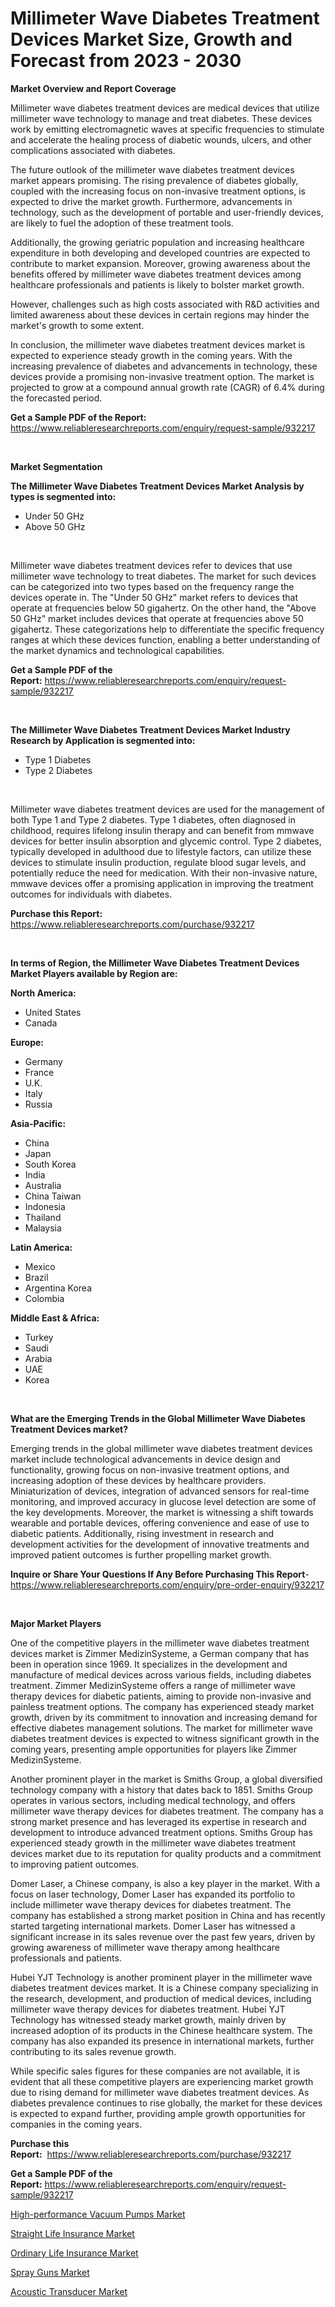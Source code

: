 <p><h1>Millimeter Wave Diabetes Treatment Devices Market Size, Growth and Forecast from 2023 - 2030</h1></p><p><strong>Market Overview and Report Coverage</strong></p>
<p><p>Millimeter wave diabetes treatment devices are medical devices that utilize millimeter wave technology to manage and treat diabetes. These devices work by emitting electromagnetic waves at specific frequencies to stimulate and accelerate the healing process of diabetic wounds, ulcers, and other complications associated with diabetes.</p><p>The future outlook of the millimeter wave diabetes treatment devices market appears promising. The rising prevalence of diabetes globally, coupled with the increasing focus on non-invasive treatment options, is expected to drive the market growth. Furthermore, advancements in technology, such as the development of portable and user-friendly devices, are likely to fuel the adoption of these treatment tools.</p><p>Additionally, the growing geriatric population and increasing healthcare expenditure in both developing and developed countries are expected to contribute to market expansion. Moreover, growing awareness about the benefits offered by millimeter wave diabetes treatment devices among healthcare professionals and patients is likely to bolster market growth.</p><p>However, challenges such as high costs associated with R&D activities and limited awareness about these devices in certain regions may hinder the market's growth to some extent.</p><p>In conclusion, the millimeter wave diabetes treatment devices market is expected to experience steady growth in the coming years. With the increasing prevalence of diabetes and advancements in technology, these devices provide a promising non-invasive treatment option. The market is projected to grow at a compound annual growth rate (CAGR) of 6.4% during the forecasted period.</p></p>
<p><strong>Get a Sample PDF of the Report:</strong> <a href="https://www.reliableresearchreports.com/enquiry/request-sample/932217">https://www.reliableresearchreports.com/enquiry/request-sample/932217</a></p>
<p>&nbsp;</p>
<p><strong>Market Segmentation</strong></p>
<p><strong>The Millimeter Wave Diabetes Treatment Devices Market Analysis by types is segmented into:</strong></p>
<p><ul><li>Under 50 GHz</li><li>Above 50 GHz</li></ul></p>
<p>&nbsp;</p>
<p><p>Millimeter wave diabetes treatment devices refer to devices that use millimeter wave technology to treat diabetes. The market for such devices can be categorized into two types based on the frequency range the devices operate in. The "Under 50 GHz" market refers to devices that operate at frequencies below 50 gigahertz. On the other hand, the "Above 50 GHz" market includes devices that operate at frequencies above 50 gigahertz. These categorizations help to differentiate the specific frequency ranges at which these devices function, enabling a better understanding of the market dynamics and technological capabilities.</p></p>
<p><strong>Get a Sample PDF of the Report:</strong>&nbsp;<a href="https://www.reliableresearchreports.com/enquiry/request-sample/932217">https://www.reliableresearchreports.com/enquiry/request-sample/932217</a></p>
<p>&nbsp;</p>
<p><strong>The Millimeter Wave Diabetes Treatment Devices Market Industry Research by Application is segmented into:</strong></p>
<p><ul><li>Type 1 Diabetes</li><li>Type 2 Diabetes</li></ul></p>
<p>&nbsp;</p>
<p><p>Millimeter wave diabetes treatment devices are used for the management of both Type 1 and Type 2 diabetes. Type 1 diabetes, often diagnosed in childhood, requires lifelong insulin therapy and can benefit from mmwave devices for better insulin absorption and glycemic control. Type 2 diabetes, typically developed in adulthood due to lifestyle factors, can utilize these devices to stimulate insulin production, regulate blood sugar levels, and potentially reduce the need for medication. With their non-invasive nature, mmwave devices offer a promising application in improving the treatment outcomes for individuals with diabetes.</p></p>
<p><strong>Purchase this Report:</strong>&nbsp; <a href="https://www.reliableresearchreports.com/purchase/932217">https://www.reliableresearchreports.com/purchase/932217</a></p>
<p>&nbsp;</p>
<p><strong>In terms of Region, the Millimeter Wave Diabetes Treatment Devices Market Players available by Region are:</strong></p>
<p>
    <p> <strong> North America: </strong>
        <ul>
            <li>United States</li>
            <li>Canada</li>
        </ul>
        </p> 
    <p> <strong> Europe: </strong>
        <ul>
            <li>Germany</li>
            <li>France</li>
            <li>U.K.</li>
            <li>Italy</li>
            <li>Russia</li>
        </ul>
        </p> 
    <p> <strong> Asia-Pacific: </strong>
        <ul>
            <li>China</li>
            <li>Japan</li>
            <li>South Korea</li>
            <li>India</li>
            <li>Australia</li>
            <li>China Taiwan</li>
            <li>Indonesia</li>
            <li>Thailand</li>
            <li>Malaysia</li>
        </ul>
        </p> 
    <p> <strong> Latin America: </strong>
        <ul>
            <li>Mexico</li>
            <li>Brazil</li>
            <li>Argentina Korea</li>
            <li>Colombia</li>
        </ul>
        </p> 
    <p> <strong> Middle East & Africa: </strong>
        <ul>
            <li>Turkey</li>
            <li>Saudi</li>
            <li>Arabia</li>
            <li>UAE</li>
            <li>Korea</li>
        </ul>
    </p>
    </p>
<p>&nbsp;</p>
<p><strong>What are the Emerging Trends in the Global Millimeter Wave Diabetes Treatment Devices market?</strong></p>
<p><p>Emerging trends in the global millimeter wave diabetes treatment devices market include technological advancements in device design and functionality, growing focus on non-invasive treatment options, and increasing adoption of these devices by healthcare providers. Miniaturization of devices, integration of advanced sensors for real-time monitoring, and improved accuracy in glucose level detection are some of the key developments. Moreover, the market is witnessing a shift towards wearable and portable devices, offering convenience and ease of use to diabetic patients. Additionally, rising investment in research and development activities for the development of innovative treatments and improved patient outcomes is further propelling market growth.</p></p>
<p><strong>Inquire or Share Your Questions If Any Before Purchasing This Report</strong>- <a href="https://www.reliableresearchreports.com/enquiry/pre-order-enquiry/932217">https://www.reliableresearchreports.com/enquiry/pre-order-enquiry/932217</a></p>
<p>&nbsp;</p>
<p><strong>Major Market Players</strong></p>
<p><p>One of the competitive players in the millimeter wave diabetes treatment devices market is Zimmer MedizinSysteme, a German company that has been in operation since 1969. It specializes in the development and manufacture of medical devices across various fields, including diabetes treatment. Zimmer MedizinSysteme offers a range of millimeter wave therapy devices for diabetic patients, aiming to provide non-invasive and painless treatment options. The company has experienced steady market growth, driven by its commitment to innovation and increasing demand for effective diabetes management solutions. The market for millimeter wave diabetes treatment devices is expected to witness significant growth in the coming years, presenting ample opportunities for players like Zimmer MedizinSysteme.</p><p>Another prominent player in the market is Smiths Group, a global diversified technology company with a history that dates back to 1851. Smiths Group operates in various sectors, including medical technology, and offers millimeter wave therapy devices for diabetes treatment. The company has a strong market presence and has leveraged its expertise in research and development to introduce advanced treatment options. Smiths Group has experienced steady growth in the millimeter wave diabetes treatment devices market due to its reputation for quality products and a commitment to improving patient outcomes.</p><p>Domer Laser, a Chinese company, is also a key player in the market. With a focus on laser technology, Domer Laser has expanded its portfolio to include millimeter wave therapy devices for diabetes treatment. The company has established a strong market position in China and has recently started targeting international markets. Domer Laser has witnessed a significant increase in its sales revenue over the past few years, driven by growing awareness of millimeter wave therapy among healthcare professionals and patients.</p><p>Hubei YJT Technology is another prominent player in the millimeter wave diabetes treatment devices market. It is a Chinese company specializing in the research, development, and production of medical devices, including millimeter wave therapy devices for diabetes treatment. Hubei YJT Technology has witnessed steady market growth, mainly driven by increased adoption of its products in the Chinese healthcare system. The company has also expanded its presence in international markets, further contributing to its sales revenue growth.</p><p>While specific sales figures for these companies are not available, it is evident that all these competitive players are experiencing market growth due to rising demand for millimeter wave diabetes treatment devices. As diabetes prevalence continues to rise globally, the market for these devices is expected to expand further, providing ample growth opportunities for companies in the coming years.</p></p>
<p><strong>Purchase this Report:</strong>&nbsp;&nbsp;<a href="https://www.reliableresearchreports.com/purchase/932217">https://www.reliableresearchreports.com/purchase/932217</a></p>
<p></p>
<p><strong>Get a Sample PDF of the Report:</strong>&nbsp;<a href="https://www.reliableresearchreports.com/enquiry/request-sample/932217">https://www.reliableresearchreports.com/enquiry/request-sample/932217</a></p>
<p><p><a href="https://issuu.com/reportprime-2/docs/high-performance-vacuum-pumps-market-size-2030.ppt?fr=xKAE9_zU1NQ">High-performance Vacuum Pumps Market</a></p><p><a href="https://medium.com/@lilliandach2023/straight-life-insurance-market-size-growth-forecast-2023-2030-0fdbe5561f28">Straight Life Insurance Market</a></p><p><a href="https://medium.com/@isomgleason/ordinary-life-insurance-market-size-growth-forecast-2023-2030-001fa8d31370">Ordinary Life Insurance Market</a></p><p><a href="https://www.reportprime.com/spray-guns-r7152">Spray Guns Market</a></p><p><a href="https://www.reportprime.com/acoustic-transducer-r1098">Acoustic Transducer Market</a></p></p>